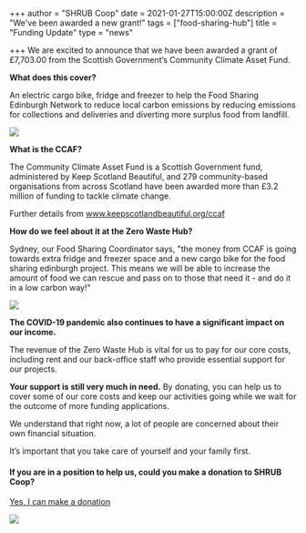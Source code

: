 +++
author = "SHRUB Coop"
date = 2021-01-27T15:00:00Z
description = "We've been awarded a new grant!"
tags = ["food-sharing-hub"]
title = "Funding Update"
type = "news"

+++
We are excited to announce that we have been awarded a grant of £7,703.00 from the Scottish Government’s Community Climate Asset Fund.

**What does this cover?**

An electric cargo bike, fridge and freezer to help the Food Sharing Edinburgh Network to reduce local carbon emissions by reducing emissions for collections and deliveries and diverting more surplus food from landfill.

![](https://res.cloudinary.com/shrub-co-op/image/upload/v1611759890/shrubcoop.org/media/2_n8wu8j.jpg)

**What is the CCAF?**

The Community Climate Asset Fund is a Scottish Government fund, administered by Keep Scotland Beautiful, and 279 community-based organisations from across Scotland have been awarded more than £3.2 million of funding to tackle climate change.

Further details from www.keepscotlandbeautiful.org/ccaf

**How do we feel about it at the Zero Waste Hub?**

Sydney, our Food Sharing Coordinator says, "the money from CCAF is going towards extra fridge and freezer space and a new cargo bike for the food sharing edinburgh project. This means we will be able to increase the amount of food we can rescue and pass on to those that need it - and do it in a low carbon way!"

![](https://res.cloudinary.com/shrub-co-op/image/upload/v1565363322/shrubcoop.org/media/189334483.jpg.gallery_coxd2w.jpg)

**The COVID-19 pandemic also continues to have a significant impact on our income.**

The revenue of the Zero Waste Hub is vital for us to pay for our core costs, including rent and our back-office staff who provide essential support for our projects.

**Your support is still very much in need.** By donating, you can help us to cover some of our core costs and keep our activities going while we wait for the outcome of more funding applications.

We understand that right now, a lot of people are concerned about their own financial situation.

It’s important that you take care of yourself and your family first.

#### If you are in a position to help us, could you make a donation to SHRUB Coop?

[Yes, I can make a donation](https://www.shrubcoop.org/donate/)

![](https://res.cloudinary.com/shrub-co-op/image/upload/v1611404570/shrubcoop.org/media/a4-ccaf-footer-logo_ccqvnp.jpg)